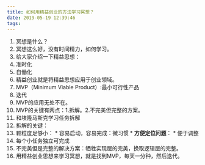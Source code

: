 ```yaml
---
title: 如何用精益创业的方法学习冥想？
date: 2019-05-19 12:39:46
tags:
---
```


1. 冥想是什么？
2. 冥想这么好，没有时间精力，如何学习。
3. 给大家介绍一下精益思想：
  1. 准时化
  2. 自働化
4. 精益创业就是将精益思想应用于创业领域。
  1. MVP（Minimum Viable Product）:最小可行性产品
  2. 迭代
5. MVP的应用无处不在。
6. MVP的关键有两点：1.拆解。2.不完美但完整的方案。
7. 和埃隆马斯克学习任务拆解
8. 拆解的关键：
  1. 颗粒度足够小：
    * 容易启动，容易完成：微习惯
    * **方便定位问题**：
    * 便于调整
  2. 每个小任务独立可完成
9. 不完美但是完整的解决方案：牺牲实现层的完美，换取逻辑层的完整。
10. 用精益创业思想来学习冥想，就是找到MVP，每天一分钟，然后迭代。
